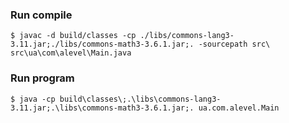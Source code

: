 ### Run compile ###
`$ javac -d build/classes -cp ./libs/commons-lang3-3.11.jar;./libs/commons-math3-3.6.1.jar;. -sourcepath src\ src\ua\com\alevel\Main.java `
### Run program ###
`$ java -cp build\classes\;.\libs\commons-lang3-3.11.jar;.\libs\commons-math3-3.6.1.jar;. ua.com.alevel.Main`